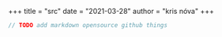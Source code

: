+++
title = "src"
date = "2021-03-28"
author = "kris nóva"
+++


```c
// TODO add markdown opensource github things
```